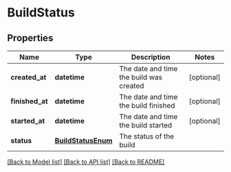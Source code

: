 # BuildStatus

## Properties
Name | Type | Description | Notes
------------ | ------------- | ------------- | -------------
**created_at** | **datetime** | The date and time the build was created | [optional] 
**finished_at** | **datetime** | The date and time the build finished | [optional] 
**started_at** | **datetime** | The date and time the build started | [optional] 
**status** | [**BuildStatusEnum**](BuildStatusEnum.md) | The status of the build | 

[[Back to Model list]](../README.md#documentation-for-models) [[Back to API list]](../README.md#documentation-for-api-endpoints) [[Back to README]](../README.md)


